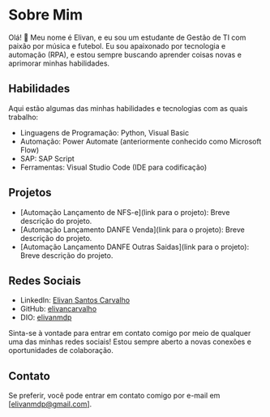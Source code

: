 # Sobre Mim

Olá! 👋 Meu nome é Elivan, e eu sou um estudante de Gestão de TI com paixão por música e futebol. Eu sou apaixonado por tecnologia e automação (RPA), e estou sempre buscando aprender coisas novas e aprimorar minhas habilidades.

## Habilidades

Aqui estão algumas das minhas habilidades e tecnologias com as quais trabalho:

- Linguagens de Programação: Python, Visual Basic
- Automação: Power Automate (anteriormente conhecido como Microsoft Flow)
- SAP: SAP Script
- Ferramentas: Visual Studio Code (IDE para codificação)

## Projetos

- [Automação Lançamento de NFS-e](link para o projeto): Breve descrição do projeto.
- [Automação Lançamento DANFE Venda](link para o projeto): Breve descrição do projeto.
- [Automação Lançamento DANFE Outras Saidas](link para o projeto): Breve descrição do projeto.

## Redes Sociais

- LinkedIn: [Elivan Santos Carvalho](https://www.linkedin.com/in/elivan-santos-carvalho/)
- GitHub: [elivancarvalho](https://github.com/elivancarvalho)
- DIO: [elivanmdp](https://www.dio.me/users/elivanmdp)


Sinta-se à vontade para entrar em contato comigo por meio de qualquer uma das minhas redes sociais! Estou sempre aberto a novas conexões e oportunidades de colaboração.

## Contato

Se preferir, você pode entrar em contato comigo por e-mail em [elivanmdp@gmail.com].

